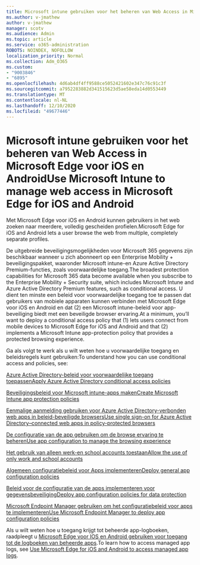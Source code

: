 ```yaml
---
title: Microsoft intune gebruiken voor het beheren van Web Access in Microsoft Edge voor iOS en Android
ms.author: v-jmathew
author: v-jmathew
manager: scotv
ms.audience: Admin
ms.topic: article
ms.service: o365-administration
ROBOTS: NOINDEX, NOFOLLOW
localization_priority: Normal
ms.collection: Adm_O365
ms.custom:
- "9003846"
- "6895"
ms.openlocfilehash: 4d6ab4df4ff9588ce5052421602e347c76c91c3f
ms.sourcegitcommit: a7952283882d341515623d5ae58eda14d0553449
ms.translationtype: MT
ms.contentlocale: nl-NL
ms.lasthandoff: 12/10/2020
ms.locfileid: "49677446"
---
```

# <a name="use-microsoft-intune-to-manage-web-access-in-microsoft-edge-for-ios-and-android"></a><span data-ttu-id="bea8b-102">Microsoft intune gebruiken voor het beheren van Web Access in Microsoft Edge voor iOS en Android</span><span class="sxs-lookup"><span data-stu-id="bea8b-102">Use Microsoft Intune to manage web access in Microsoft Edge for iOS and Android</span></span>

<span data-ttu-id="bea8b-103">Met Microsoft Edge voor iOS en Android kunnen gebruikers in het web zoeken naar meerdere, volledig gescheiden profielen.</span><span class="sxs-lookup"><span data-stu-id="bea8b-103">Microsoft Edge for iOS and Android lets a user browse the web from multiple, completely separate profiles.</span></span>

<span data-ttu-id="bea8b-104">De uitgebreide beveiligingsmogelijkheden voor Microsoft 365 gegevens zijn beschikbaar wanneer u zich abonneert op een Enterprise Mobility + beveiligingspakket, waaronder Microsoft intune-en Azure Active Directory Premium-functies, zoals voorwaardelijke toegang.</span><span class="sxs-lookup"><span data-stu-id="bea8b-104">The broadest protection capabilities for Microsoft 365 data become available when you subscribe to the Enterprise Mobility + Security suite, which includes Microsoft Intune and Azure Active Directory Premium features, such as conditional access.</span></span> <span data-ttu-id="bea8b-105">U dient ten minste een beleid voor voorwaardelijke toegang toe te passen dat gebruikers van mobiele apparaten kunnen verbinden met Microsoft Edge voor iOS en Android en dat (2) een Microsoft intune-beleid voor app-beveiliging biedt met een beveiligde browser ervaring.</span><span class="sxs-lookup"><span data-stu-id="bea8b-105">At a minimum, you’ll want to deploy a conditional access policy that (1) lets users connect from mobile devices to Microsoft Edge for iOS and Android and that (2) implements a Microsoft Intune app-protection policy that provides a protected browsing experience.</span></span>

<span data-ttu-id="bea8b-106">Ga als volgt te werk als u wilt weten hoe u voorwaardelijke toegang en beleidsregels kunt gebruiken:</span><span class="sxs-lookup"><span data-stu-id="bea8b-106">To understand how you can use conditional access and policies, see:</span></span>

[<span data-ttu-id="bea8b-107">Azure Active Directory-beleid voor voorwaardelijke toegang toepassen</span><span class="sxs-lookup"><span data-stu-id="bea8b-107">Apply Azure Active Directory conditional access policies</span></span>](https://go.microsoft.com/fwlink/?linkid=2132481)

[<span data-ttu-id="bea8b-108">Beveiligingsbeleid voor Microsoft intune-apps maken</span><span class="sxs-lookup"><span data-stu-id="bea8b-108">Create Microsoft Intune app protection policies</span></span>](https://go.microsoft.com/fwlink/?linkid=2132651)

[<span data-ttu-id="bea8b-109">Eenmalige aanmelding gebruiken voor Azure Active Directory-verbonden web apps in beleid-beveiligde browsers</span><span class="sxs-lookup"><span data-stu-id="bea8b-109">Use single sign-on for Azure Active Directory–connected web apps in policy-protected browsers</span></span>](https://go.microsoft.com/fwlink/?linkid=2132482)

[<span data-ttu-id="bea8b-110">De configuratie van de app gebruiken om de browse ervaring te beheren</span><span class="sxs-lookup"><span data-stu-id="bea8b-110">Use app configuration to manage the browsing experience</span></span>](https://go.microsoft.com/fwlink/?linkid=2132483)

[<span data-ttu-id="bea8b-111">Het gebruik van alleen werk-en school accounts toestaan</span><span class="sxs-lookup"><span data-stu-id="bea8b-111">Allow the use of only work and school accounts</span></span>](https://go.microsoft.com/fwlink/?linkid=2132652)

[<span data-ttu-id="bea8b-112">Algemeen configuratiebeleid voor Apps implementeren</span><span class="sxs-lookup"><span data-stu-id="bea8b-112">Deploy general app configuration policies</span></span>](https://go.microsoft.com/fwlink/?linkid=2132653)

[<span data-ttu-id="bea8b-113">Beleid voor de configuratie van de apps implementeren voor gegevensbeveiliging</span><span class="sxs-lookup"><span data-stu-id="bea8b-113">Deploy app configuration policies for data protection</span></span>](https://go.microsoft.com/fwlink/?linkid=2132654)

[<span data-ttu-id="bea8b-114">Microsoft Endpoint Manager gebruiken om het configuratiebeleid voor apps te implementeren</span><span class="sxs-lookup"><span data-stu-id="bea8b-114">Use Microsoft Endpoint Manager to deploy app configuration policies</span></span>](https://go.microsoft.com/fwlink/?linkid=2132707)

<span data-ttu-id="bea8b-115">Als u wilt weten hoe u toegang krijgt tot beheerde app-logboeken, raadpleegt u [Microsoft Edge voor IOS en Android gebruiken voor toegang tot de logboeken van beheerde apps](https://go.microsoft.com/fwlink/?linkid=2132578).</span><span class="sxs-lookup"><span data-stu-id="bea8b-115">To learn how to access managed app logs, see [Use Microsoft Edge for iOS and Android to access managed app logs](https://go.microsoft.com/fwlink/?linkid=2132578).</span></span>
